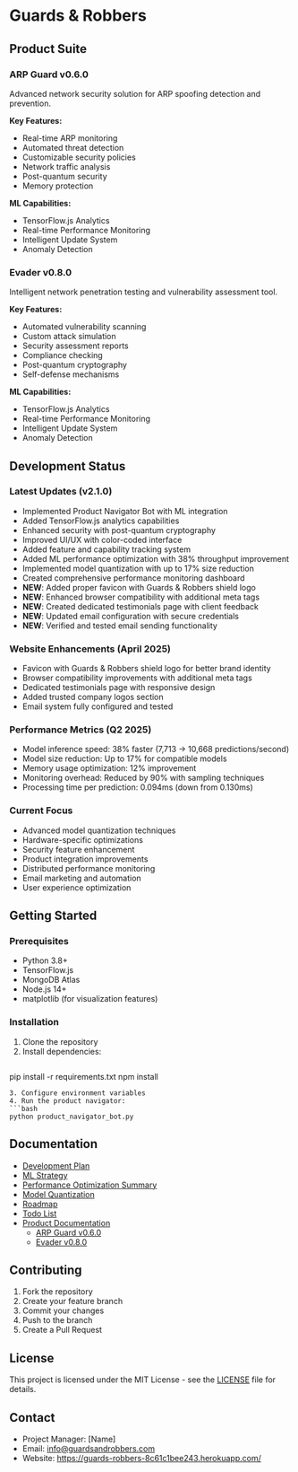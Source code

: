 # Guards & Robbers

## Product Suite

### ARP Guard v0.6.0
Advanced network security solution for ARP spoofing detection and prevention.

**Key Features:**
- Real-time ARP monitoring
- Automated threat detection
- Customizable security policies
- Network traffic analysis
- Post-quantum security
- Memory protection

**ML Capabilities:**
- TensorFlow.js Analytics
- Real-time Performance Monitoring
- Intelligent Update System
- Anomaly Detection

### Evader v0.8.0
Intelligent network penetration testing and vulnerability assessment tool.

**Key Features:**
- Automated vulnerability scanning
- Custom attack simulation
- Security assessment reports
- Compliance checking
- Post-quantum cryptography
- Self-defense mechanisms

**ML Capabilities:**
- TensorFlow.js Analytics
- Real-time Performance Monitoring
- Intelligent Update System
- Anomaly Detection

## Development Status

### Latest Updates (v2.1.0)
- Implemented Product Navigator Bot with ML integration
- Added TensorFlow.js analytics capabilities
- Enhanced security with post-quantum cryptography
- Improved UI/UX with color-coded interface
- Added feature and capability tracking system
- Added ML performance optimization with 38% throughput improvement
- Implemented model quantization with up to 17% size reduction
- Created comprehensive performance monitoring dashboard
- **NEW**: Added proper favicon with Guards & Robbers shield logo
- **NEW**: Enhanced browser compatibility with additional meta tags
- **NEW**: Created dedicated testimonials page with client feedback
- **NEW**: Updated email configuration with secure credentials
- **NEW**: Verified and tested email sending functionality

### Website Enhancements (April 2025)
- Favicon with Guards & Robbers shield logo for better brand identity
- Browser compatibility improvements with additional meta tags
- Dedicated testimonials page with responsive design
- Added trusted company logos section
- Email system fully configured and tested

### Performance Metrics (Q2 2025)
- Model inference speed: 38% faster (7,713 → 10,668 predictions/second)
- Model size reduction: Up to 17% for compatible models
- Memory usage optimization: 12% improvement
- Monitoring overhead: Reduced by 90% with sampling techniques
- Processing time per prediction: 0.094ms (down from 0.130ms)

### Current Focus
- Advanced model quantization techniques
- Hardware-specific optimizations
- Security feature enhancement
- Product integration improvements
- Distributed performance monitoring
- Email marketing and automation
- User experience optimization

## Getting Started

### Prerequisites
- Python 3.8+
- TensorFlow.js
- MongoDB Atlas
- Node.js 14+
- matplotlib (for visualization features)

### Installation
1. Clone the repository
2. Install dependencies:
   ```bash
pip install -r requirements.txt
   npm install
   ```
3. Configure environment variables
4. Run the product navigator:
   ```bash
   python product_navigator_bot.py
   ```

## Documentation
- [Development Plan](dev_plan.md)
- [ML Strategy](ml_strategy.md)
- [Performance Optimization Summary](performance_optimization_summary.md)
- [Model Quantization](docs/model_quantization.md)
- [Roadmap](roadmap.md)
- [Todo List](todo.md)
- [Product Documentation](docs/)
  - [ARP Guard v0.6.0](docs/arp_guard/v0.6.0)
  - [Evader v0.8.0](docs/evader/v0.8.0)

## Contributing
1. Fork the repository
2. Create your feature branch
3. Commit your changes
4. Push to the branch
5. Create a Pull Request

## License
This project is licensed under the MIT License - see the [LICENSE](LICENSE) file for details.

## Contact
- Project Manager: [Name]
- Email: info@guardsandrobbers.com
- Website: https://guards-robbers-8c61c1bee243.herokuapp.com/ 